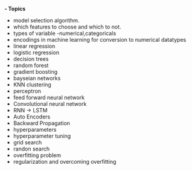  **- Topics**
* model selection algorithm.
* which features to choose and which to not.
*  types of variable -numerical,categoricals
*  encodings in machine learning for conversion to numerical datatypes
*  linear regression
*  logistic regression
*  decision trees
*  random forest
*  gradient boosting
*  bayseian networks
*  KNN clustering
*  perceptron
*  feed forward neural network
* Convolutional neural network
* RNN  -> LSTM
*  Auto Encoders
*  Backward Propagation
* hyperparameters
* hyperparameter tuning
*  grid search
*  randon search
*  overfitting problem
*  regularization and overcoming overfitting
